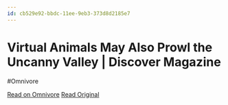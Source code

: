 ```yaml
---
id: cb529e92-bbdc-11ee-9eb3-373d8d2185e7
---
```


# Virtual Animals May Also Prowl the Uncanny Valley | Discover Magazine
#Omnivore

[Read on Omnivore](https://omnivore.app/me/virtual-animals-may-also-prowl-the-uncanny-valley-discover-magaz-18d430a01a9)
[Read Original](https://www.discovermagazine.com/mind/virtual-animals-may-also-prowl-the-uncanny-valley)


